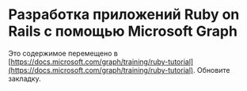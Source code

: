 # <a name="build-ruby-on-rails-apps-with-microsoft-graph"></a>Разработка приложений Ruby on Rails с помощью Microsoft Graph

Это содержимое перемещено в [https://docs.microsoft.com/graph/training/ruby-tutorial](https://docs.microsoft.com/graph/training/ruby-tutorial). Обновите закладку.
